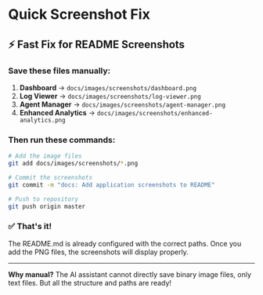 # Quick Screenshot Fix

## ⚡ Fast Fix for README Screenshots

### Save these files manually:

1. **Dashboard** → `docs/images/screenshots/dashboard.png`
2. **Log Viewer** → `docs/images/screenshots/log-viewer.png`  
3. **Agent Manager** → `docs/images/screenshots/agent-manager.png`
4. **Enhanced Analytics** → `docs/images/screenshots/enhanced-analytics.png`

### Then run these commands:

```bash
# Add the image files
git add docs/images/screenshots/*.png

# Commit the screenshots
git commit -m "docs: Add application screenshots to README"

# Push to repository  
git push origin master
```

### ✅ That's it! 

The README.md is already configured with the correct paths. Once you add the PNG files, the screenshots will display properly.

---

**Why manual?** The AI assistant cannot directly save binary image files, only text files. But all the structure and paths are ready! 